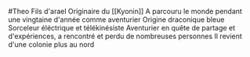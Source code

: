 #Theo
Fils d'arael
Originaire du [[Kyonin]]
A parcouru le monde pendant une vingtaine d'année comme aventurier
Origine draconique bleue
Sorceleur éléctrique et télékinésiste
Aventurier en quête de partage et d'expériences, a rencontré et perdu de nombreuses personnes
Il revient d'une colonie plus au nord